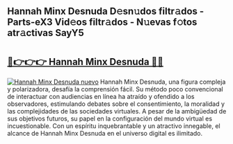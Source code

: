 ## Hannah Minx Desnuda D𝚎sn𝚞dos filtr𝚊dos - Parts-eX3 Vid𝚎os filtr𝚊dos - N𝚞evas f𝚘tos atr𝚊ctivas SayY5

# <h2><a href="http://mb9qij.tromn.icu/?c=Hannah+Minx+Desnuda">🔗👉👉👉 Hannah Minx Desnuda 🔗🔗</a></h2>

[![Hannah Minx Desnuda nuevo](https://i.imgur.com/pEAQMta.gif)](http://mb9qij.tromn.icu/?c=Hannah+Minx+Desnuda)
Hannah Minx Desnuda, una figura compleja y polarizadora, desafía la comprensión fácil. Su método poco convencional de interactuar con audiencias en línea ha atraído y ofendido a los observadores, estimulando debates sobre el consentimiento, la moralidad y las complejidades de las sociedades virtuales. A pesar de la ambigüedad de sus objetivos futuros, su papel en la configuración del mundo virtual es incuestionable. Con un espíritu inquebrantable y un atractivo innegable, el alcance de Hannah Minx Desnuda en el universo digital es ilimitado.
